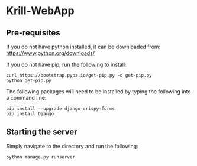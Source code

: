 # Krill-WebApp
## Pre-requisites 
If you do not have python installed, it can be downloaded from:
https://www.python.org/downloads/

If you do not have pip, run the following to install:
```
curl https://bootstrap.pypa.io/get-pip.py -o get-pip.py
python get-pip.py
```
The following packages will need to be installed by typing the following into a command line:
```
pip install --upgrade django-crispy-forms
pip install Django
```



## Starting the server
Simply navigate to the directory and run the following:
```
python manage.py runserver
```
